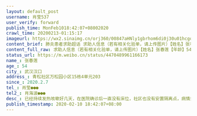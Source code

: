 ```yaml
---
layout: default_post
username: 肖莹537
user_verify: forward
publish_time: MonFeb1018:42:07+08002020
crawl_time: 20200213-01:15:17
imageurl: https://wx2.sinaimg.cn/orj360/00847aHNly1gbrhom6di0j30u01hcgqw.jpg,https://wx4.sinaimg.cn/orj360/00847aHNly1gbrhoz2k74j30u01hcwkj.jpg,https://wx2.sinaimg.cn/orj360/00847aHNly1gbrhp3ujayj30u01hc43c.jpg,https://wx3.sinaimg.cn/orj360/00847aHNly1gbrhp9l0orj30u01hcq7q.jpg
content_brief: 肺炎患者求助超话 求助人信息（若有相关化验单，请上传图片）【姓名】张春莲【年龄】54【所在城市】武汉汉口【所在小区、社区】青松社区万松园小区15栋4单元203【患病时间】2020.2.7【联系方式】肖莹●●●【其他紧急联系人】肖海波●●●【病情描述】已经持续发热咳嗽好几天， ...全文
content_full_raw: 求助人信息（若有相关化验单，请上传图片）【姓名】张春莲【年龄】54【所在城市】武汉汉口【所在小区、社区】青松社区万松园小区15栋4单元203【患病时间】2020.2.7【联系方式】肖莹●●●【其他紧急联系人】肖海波●●●【病情描述】已经持续发热咳嗽好几天，在医院确诊后一直没有床位，社区也没有安置隔离点，病情持续严重，已经出现呼吸困难，无力，晕厥，呕吐，腹泻，希望有关部门帮助
status_url: https://m.weibo.cn/status/4470489961166173
name_: 张春莲
age_: 54
city_: 武汉汉口
address_: 青松社区万松园小区15栋4单元203
since_: 2020.2.7
tel_: 肖莹●●●
tel2_: 肖海波●●●
desc_: 已经持续发热咳嗽好几天，在医院确诊后一直没有床位，社区也没有安置隔离点，病情持续严重，已经出现呼吸困难，无力，晕厥，呕吐，腹泻，希望有关部门帮助
publish_timestamp: 2020-02-10 18:42:07+08:00
---
```

